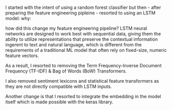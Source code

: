 I started with the intent of using a random forest classifier but then - after preparing the feature engineering pipleine - resorted to using an LSTM model:
    why:

how did this change my feature engineering pipeline?
LSTM neural networks are designed to work best with sequential data, giving them the ability to utilize representations that preserve the contextual information ingerent to text and natural language, which is different from the requirements of a traditional ML model that often rely on fixed-size, numeric feature vectors.

As a result, I resorted to removing the Term Frequency-Inverse Document Frequency (TF-IDF) & Bag of Words (BoW) Transformers.

I also removed sentiment lexicons and statistical feature transformers as they are not directly compatible with LSTM inputs.

Another change is that I resorted to integrate the embedding in the model itself which is made possible with the keras library.